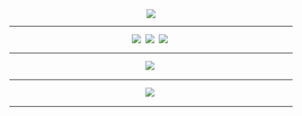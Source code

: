 <div align='center'>
    <img src="https://capsule-render.vercel.app/api?type=waving&color=auto&height=300&section=header&text=EXAMPLE%20Codes&fontSize=90&animation=fadeIn&fontAlignY=38&desc=This%20is%20the%20code%20I%20used%20when%20I%20studied&descAlignY=51&descAlign=62"/>
    <hr>
</div>


<p align='center'>
    <img src="https://img.shields.io/badge/anaconda-20232a.svg?style=flat-square&logo=anaconda&logoColor=04B431" />&nbsp <!-- anaconda -->
    <img src="https://img.shields.io/badge/jupyter%20notebook-20232a.svg?style=flat-square&logo=jupyter&logoColor=FF8000" />&nbsp <!-- jupyter notebook -->
    <img src="https://img.shields.io/badge/Visual%20Studio%20Code-20232a.svg?style=flat-square&logo=visualstudiocode&logoColor=61DAFB" />&nbsp <!-- visualstudioCode -->
  <hr>
</p>

 <p align='center'>
    <img src="https://img.shields.io/badge/Python-20232a.svg?style=flat-square&logo=Python&logoColor=blue" />&nbsp <!-- python -->
  <hr>
</p>


<p align='center'>
    <img src="https://img.shields.io/badge/난생처음 데이터분석 with 파이썬-20232a.svg?style=flat-square&logo=Python&logoColor=blue" />&nbsp <!-- python -->
  <hr>
</p>
